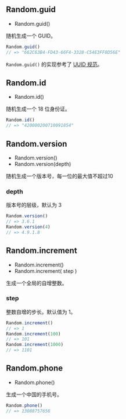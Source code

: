 ## Random.guid

* Random.guid()

随机生成一个 GUID。

```js
Random.guid()
// => "662C63B4-FD43-66F4-3328-C54E3FF0D56E"
```

`Random.guid()` 的实现参考了 [UUID 规范](http://www.ietf.org/rfc/rfc4122.txt)。

## Random.id

* Random.id()

随机生成一个 18 位身份证。

```js
Random.id()
// => "420000200710091854"
```

## Random.version

* Random.version()
* Random.version(depth)

随机生成一个版本号，每一位的最大值不超过10

### depth <Badge text="可选"/>

版本号的层级，默认为 3

```js
Random.version()
// => 3.6.1
Random.version(4)
// => 4.9.1.8
```

## Random.increment

* Random.increment()
* Random.increment( step )

生成一个全局的自增整数。

### step <Badge text="可选"/>

整数自增的步长。默认值为 1。

```js
Random.increment()
// => 1
Random.increment(100)
// => 101
Random.increment(1000)
// => 1101
```

## Random.phone

* Random.phone()

生成一个中国的手机号。

```js
Random.phone()
// => 13088757656
```
